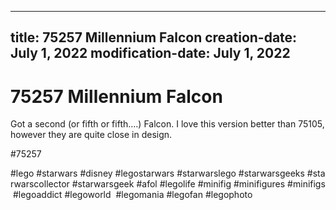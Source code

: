 ----
title: 75257 Millennium Falcon
creation-date: July 1, 2022
modification-date: July 1, 2022
----

# 75257 Millennium Falcon

Got a second (or fifth or fifth….) Falcon. I love this version better than 75105, however they are quite close in design. 

#75257 
 
#lego #starwars #disney #legostarwars #starwarslego #starwarsgeeks #starwarscollector #starwarsgeek #afol #legolife #minifig #minifigures #minifigs #legoaddict #legoworld  #legomania #legofan #legophoto 


